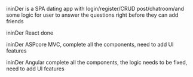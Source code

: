 ininDer is a SPA dating app with login/register/CRUD post/chatroom/and some logic for user to answer the questions right before they can add friends

ininDer React done

ininDer ASPcore MVC, complete all the components, need to add UI features

ininDer Angular complete all the components, the logic needs to be fixed, need to add UI features
